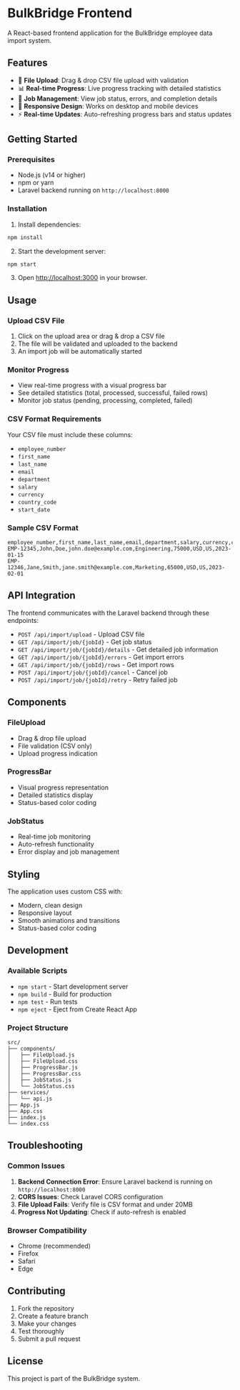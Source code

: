 # BulkBridge Frontend

A React-based frontend application for the BulkBridge employee data import system.

## Features

- 📁 **File Upload**: Drag & drop CSV file upload with validation
- 📊 **Real-time Progress**: Live progress tracking with detailed statistics
- 🎯 **Job Management**: View job status, errors, and completion details
- 📱 **Responsive Design**: Works on desktop and mobile devices
- ⚡ **Real-time Updates**: Auto-refreshing progress bars and status updates

## Getting Started

### Prerequisites

- Node.js (v14 or higher)
- npm or yarn
- Laravel backend running on `http://localhost:8000`

### Installation

1. Install dependencies:
```bash
npm install
```

2. Start the development server:
```bash
npm start
```

3. Open [http://localhost:3000](http://localhost:3000) in your browser.

## Usage

### Upload CSV File

1. Click on the upload area or drag & drop a CSV file
2. The file will be validated and uploaded to the backend
3. An import job will be automatically started

### Monitor Progress

- View real-time progress with a visual progress bar
- See detailed statistics (total, processed, successful, failed rows)
- Monitor job status (pending, processing, completed, failed)

### CSV Format Requirements

Your CSV file must include these columns:
- `employee_number`
- `first_name`
- `last_name`
- `email`
- `department`
- `salary`
- `currency`
- `country_code`
- `start_date`

### Sample CSV Format

```csv
employee_number,first_name,last_name,email,department,salary,currency,country_code,start_date
EMP-12345,John,Doe,john.doe@example.com,Engineering,75000,USD,US,2023-01-15
EMP-12346,Jane,Smith,jane.smith@example.com,Marketing,65000,USD,US,2023-02-01
```

## API Integration

The frontend communicates with the Laravel backend through these endpoints:

- `POST /api/import/upload` - Upload CSV file
- `GET /api/import/job/{jobId}` - Get job status
- `GET /api/import/job/{jobId}/details` - Get detailed job information
- `GET /api/import/job/{jobId}/errors` - Get import errors
- `GET /api/import/job/{jobId}/rows` - Get import rows
- `POST /api/import/job/{jobId}/cancel` - Cancel job
- `POST /api/import/job/{jobId}/retry` - Retry failed job

## Components

### FileUpload
- Drag & drop file upload
- File validation (CSV only)
- Upload progress indication

### ProgressBar
- Visual progress representation
- Detailed statistics display
- Status-based color coding

### JobStatus
- Real-time job monitoring
- Auto-refresh functionality
- Error display and job management

## Styling

The application uses custom CSS with:
- Modern, clean design
- Responsive layout
- Smooth animations and transitions
- Status-based color coding

## Development

### Available Scripts

- `npm start` - Start development server
- `npm build` - Build for production
- `npm test` - Run tests
- `npm eject` - Eject from Create React App

### Project Structure

```
src/
├── components/
│   ├── FileUpload.js
│   ├── FileUpload.css
│   ├── ProgressBar.js
│   ├── ProgressBar.css
│   ├── JobStatus.js
│   └── JobStatus.css
├── services/
│   └── api.js
├── App.js
├── App.css
├── index.js
└── index.css
```

## Troubleshooting

### Common Issues

1. **Backend Connection Error**: Ensure Laravel backend is running on `http://localhost:8000`
2. **CORS Issues**: Check Laravel CORS configuration
3. **File Upload Fails**: Verify file is CSV format and under 20MB
4. **Progress Not Updating**: Check if auto-refresh is enabled

### Browser Compatibility

- Chrome (recommended)
- Firefox
- Safari
- Edge

## Contributing

1. Fork the repository
2. Create a feature branch
3. Make your changes
4. Test thoroughly
5. Submit a pull request

## License

This project is part of the BulkBridge system.